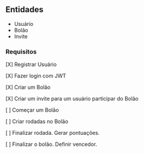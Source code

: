 ## Entidades

- Usuário
- Bolão
- Invite

### Requisitos

[X] Registrar Usuário

[X] Fazer login com JWT

[X] Criar um Bolão

[X] Criar um invite para um usuário participar do Bolão

[ ] Começar um Bolão

[ ] Criar rodadas no Bolão

[ ] Finalizar rodada. Gerar pontuações.

[ ] Finalizar o bolão. Definir vencedor.
